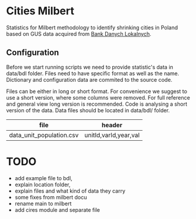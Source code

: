 # Cities Milbert
Statistics for Milbert methodology to identify shrinking cities in Poland based on GUS data acquired from [Bank Danych Lokalnych](https://bdl.stat.gov.pl).

## Configuration
Before we start running scripts we need to provide statistic's data in data/bdl folder. Files need to have specific format as well as the name. Dictionary and configuration data are commited to the source code.

Files can be either in long or short format. For convenience we suggest to use a short version, where some columns were removed. For full reference and general view long version is recommended. Code is analysing a short version of the data. Data files should be located in data/bdl/ folder.

| file | header | 
| ---- | ------ |
| data_unit_population.csv | unitId,varId,year,val |


# TODO 
- add example file to bdl, 
- explain location folder, 
- explain files and what kind of data they carry
- some fixes from milbert docu
- rename main to milbert 
- add cires module and separate file 